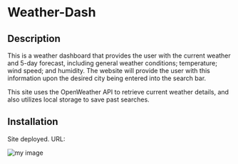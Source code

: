 # Weather-Dash

## Description

This is a weather dashboard that provides the user with the 
current weather and 5-day forecast, including general weather conditions; temperature; wind speed; and humidity. The website 
will provide the user with this information upon the desired city
being entered into the search bar. 

This site uses the OpenWeather API to retrieve current weather details, and also utilizes local storage to save past searches.


## Installation

Site deployed. URL: 

![my image](.jpg)